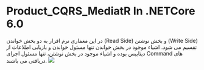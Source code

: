 # Product_CQRS_MediatR In .NETCore 6.0
در این معماری نرم افزار به دو بخش خواندن (Read Side) و بخش نوشتن (Write Side) تقسیم می شود. اشیاء موجود در بخش خواندن تنها مسئول خواندن و بازیابی اطلاعات از دیتابیس بوده و اشیاء موجود در بخش نوشتن، تنها مسئول اجرای Command های دریافتی می باشند.
<img src=CURD_CQRS_MediatR/Img/CQRS1.png/>
